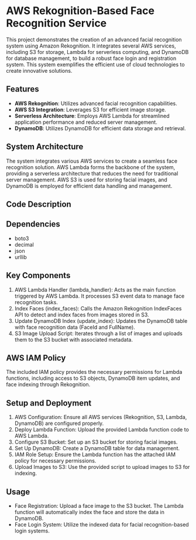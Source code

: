 # AWS Rekognition-Based Face Recognition Service

This project demonstrates the creation of an advanced facial recognition system using Amazon Rekognition. It integrates several AWS services, including S3 for storage, Lambda for serverless computing, and DynamoDB for database management, to build a robust face login and registration system. This system exemplifies the efficient use of cloud technologies to create innovative solutions.

## Features
- **AWS Rekognition**: Utilizes advanced facial recognition capabilities.
- **AWS S3 Integration**: Leverages S3 for efficient image storage.
- **Serverless Architecture**: Employs AWS Lambda for streamlined application performance and reduced server management.
- **DynamoDB**: Utilizes DynamoDB for efficient data storage and retrieval.

## System Architecture
The system integrates various AWS services to create a seamless face recognition solution. AWS Lambda forms the backbone of the system, providing a serverless architecture that reduces the need for traditional server management. AWS S3 is used for storing facial images, and DynamoDB is employed for efficient data handling and management.

## Code Description
## Dependencies
  - boto3
  - decimal
  - json
  - urllib

## Key Components

1. AWS Lambda Handler (lambda_handler): Acts as the main function triggered by AWS Lambda. It processes S3 event data to manage face recognition tasks.
2. Index Faces (index_faces): Calls the Amazon Rekognition IndexFaces API to detect and index faces from images stored in S3.
3. Update DynamoDB Index (update_index): Updates the DynamoDB table with face recognition data (FaceId and FullName).
4. S3 Image Upload Script: Iterates through a list of images and uploads them to the S3 bucket with associated metadata.

## AWS IAM Policy
The included IAM policy provides the necessary permissions for Lambda functions, including access to S3 objects, DynamoDB item updates, and face indexing through Rekognition.

## Setup and Deployment
1. AWS Configuration: Ensure all AWS services (Rekognition, S3, Lambda, DynamoDB) are configured properly.
2. Deploy Lambda Function: Upload the provided Lambda function code to AWS Lambda.
3. Configure S3 Bucket: Set up an S3 bucket for storing facial images.
4. Set Up DynamoDB: Create a DynamoDB table for data management.
5. IAM Role Setup: Ensure the Lambda function has the attached IAM policy for necessary permissions.
6. Upload Images to S3: Use the provided script to upload images to S3 for indexing.

## Usage
  - Face Registration: Upload a face image to the S3 bucket. The Lambda function will automatically index the face and store the data in DynamoDB.
  - Face Login System: Utilize the indexed data for facial recognition-based login systems.
